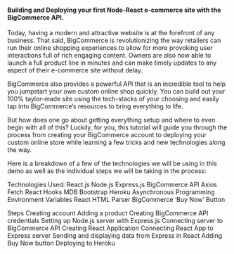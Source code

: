 #### Building and Deploying your first Node-React e-commerce site with the BigCommerce API. 

Today, having a modern and attractive website is at the forefront of any business. That said, BigCommerce is revolutionizing the way retailers can run their online shopping experiences to allow for more provoking user interactions full of rich engaging content. Owners are also now able to launch a full product line in minutes and can make timely updates to any aspect of their e-commerce site without delay. 

BigCommerce also provides a powerful API that is an incredible tool to help you jumpstart your own custom online shop quickly. You can build out your 100% taylor-made site using the tech-stacks of your choosing and easily tap into BigCommerce’s resources to bring everything to life. 

But how does one go about getting everything setup and where to even begin with all of this? Luckily, for you, this tutorial will guide you through the process from creating your BigCommerce account to deploying your custom online store while learning a few tricks and new technologies along the way. 

Here is a breakdown of a few of the technologies we will be using in this demo as well as the individual steps we will be taking in the process:



Technologies Used:
React.js
Node.js
Express.js
BigCommerce API
Axios
Fetch
React Hooks
MDB Bootstrap
Heroku
Asynchronous Programming
Environment Variables
React HTML Parser
BigCommerce ‘Buy Now’ Button
  


Steps
Creating account
Adding a product
Creating BigCommerce API credentials
Setting up Node.js server with Express.js
Connecting server to BigCommerce API
Creating React Application
Connecting React App to Express server
Sending and displaying data from Express in React
Adding Buy Now button
Deploying to Heroku
